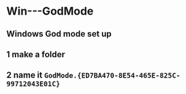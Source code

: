 # Win---GodMode
## Windows God mode set up
## 1 make a folder
## 2 name it `GodMode.{ED7BA470-8E54-465E-825C-99712043E01C}`
